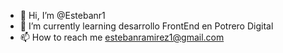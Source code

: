 - 👋 Hi, I’m @Estebanr1  
- 🌱 I’m currently learning  desarrollo FrontEnd en Potrero Digital 
- 📫 How to reach me  estebanramirez1@gmail.com

<!---
Estebanr1/Estebanr1 is a ✨ special ✨ repository because its `README.md` (this file) appears on your GitHub profile.
You can click the Preview link to take a look at your changes.
--->
